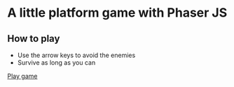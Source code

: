 # A little platform game with Phaser JS

## How to play
* Use the arrow keys to avoid the enemies
* Survive as long as you can

[Play game](http://adamoliver.github.io/platform-game)

